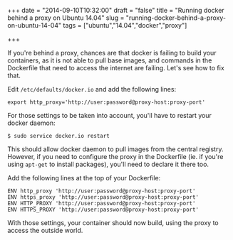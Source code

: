 +++
date = "2014-09-10T10:32:00"
draft = "false"
title = "Running docker behind a proxy on Ubuntu 14.04"
slug = "running-docker-behind-a-proxy-on-ubuntu-14-04"
tags = ["ubuntu","14.04","docker","proxy"]

+++

If you're behind a proxy, chances are that docker is failing to build your containers, as it is not able to pull base images, and commands in the Dockerfile that need to access the internet are failing. Let's see how to fix that.

Edit `/etc/defaults/docker.io` and add the following lines:

	export http_proxy='http://user:password@proxy-host:proxy-port'

For those settings to be taken into account, you'll have to restart your docker daemon:

	$ sudo service docker.io restart

This should allow docker daemon to pull images from the central registry. However, if you need to configure the proxy in the Dockerfile (ie. if you're using `apt-get` to install packages), you'll need to declare it there too.

Add the following lines at the top of your Dockerfile:

	ENV http_proxy 'http://user:password@proxy-host:proxy-port'
    ENV https_proxy 'http://user:password@proxy-host:proxy-port'
    ENV HTTP_PROXY 'http://user:password@proxy-host:proxy-port'
    ENV HTTPS_PROXY 'http://user:password@proxy-host:proxy-port'

With those settings, your container should now build, using the proxy to access the outside world.
